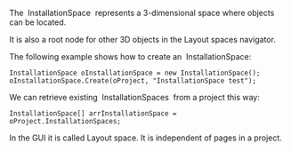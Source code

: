 The  InstallationSpace  represents a 3-dimensional space where objects can be located.

It is also a root node for other 3D objects in the Layout spaces navigator.

The following example shows how to create an  InstallationSpace:

 ``` 
 InstallationSpace oInstallationSpace = new InstallationSpace();
 oInstallationSpace.Create(oProject, "InstallationSpace test");
 ``` 



We can retrieve existing  InstallationSpaces  from a project this way:

 ``` 
 InstallationSpace[] arrInstallationSpace = oProject.InstallationSpaces;
 ``` 

In the GUI it is called Layout space. It is independent of pages in a project.

